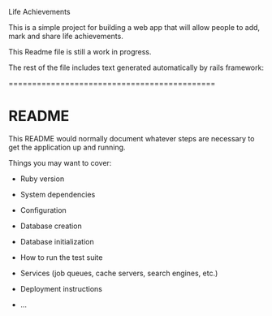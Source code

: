 Life Achievements

This is a simple project for building a web app that will allow people to add, mark and share life achievements. 

This Readme file is still a work in progress.

The rest of the file includes text generated automatically by rails framework:

============================================
# README

This README would normally document whatever steps are necessary to get the
application up and running.

Things you may want to cover:

* Ruby version

* System dependencies

* Configuration

* Database creation

* Database initialization

* How to run the test suite

* Services (job queues, cache servers, search engines, etc.)

* Deployment instructions

* ...
